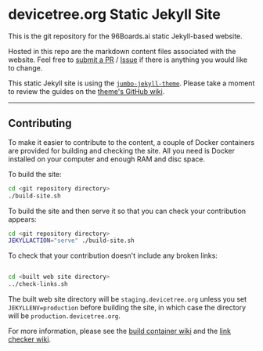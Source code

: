 # devicetree.org Static Jekyll Site

This is the git repository for the 96Boards.ai static Jekyll-based website.

Hosted in this repo are the markdown content files associated with the website. Feel free to [submit a
PR](https://github.com/devicetree-org/devicetree-website/pulls) / [Issue](https://github.com/devicetree-org/devicetree-website/issues/new) if there is anything you would like to change.

This static Jekyll site is using the [`jumbo-jekyll-theme`](https://github.com/linaro-marketing/jumbo-jekyll-theme). Please take a moment to review the guides on the [theme's GitHub wiki](https://github.com/linaro-marketing/jumbo-jekyll-theme/wiki).

*****

## Contributing

To make it easier to contribute to the content, a couple of Docker containers are provided for building and checking the site. All you need is Docker installed on your computer and enough RAM and disc space.

To build the site:

```bash
cd <git repository directory>
./build-site.sh
```

To build the site and then serve it so that you can check your contribution appears:

```bash
cd <git repository directory>
JEKYLLACTION="serve" ./build-site.sh
```

To check that your contribution doesn't include any broken links:

```bash

cd <built web site directory>
../check-links.sh
```

The built web site directory will be `staging.devicetree.org` unless you set `JEKYLLENV=production` before building the site, in which case the directory will be `production.devicetree.org`.

For more information, please see the [build container wiki](https://github.com/linaro-its/jekyll-build-container/wiki) and the [link checker wiki](https://github.com/linaro-its/jekyll-link-checker/wiki).
